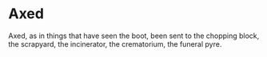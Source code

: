 # Axed

Axed, as in things that have seen the boot, been sent to the chopping block, the scrapyard, the incinerator, the crematorium, the funeral pyre.
